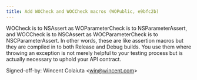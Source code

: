 ```yaml
---
title: Add WOCheck and WOCCheck macros (WOPublic, e9bfc2b)
---
```


WOCheck is to NSAssert as WOParameterCheck is to NSParameterAssert, and WOCCheck is to NSCAssert as WOCParameterCheck is to NSCParameterAssert. In other words, these are like assertion macros but they are compiled in to both Release and Debug builds. You use them where throwing an exception is not merely helpful to your testing process but is actually necessary to uphold your API contract.

Signed-off-by: Wincent Colaiuta &lt;win@wincent.com&gt;
